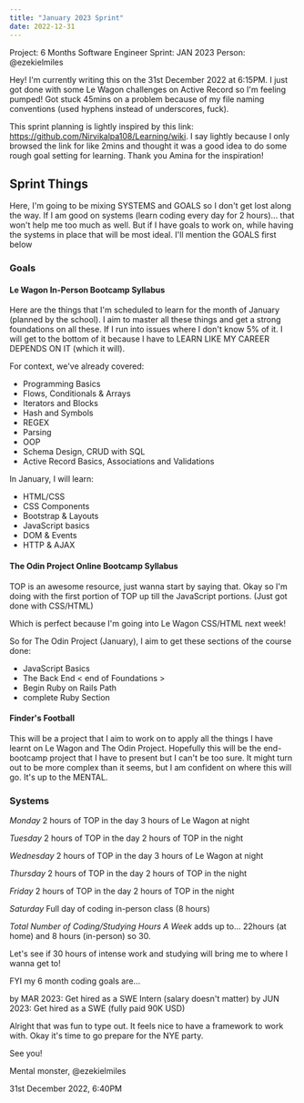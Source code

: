 ```yaml
---
title: "January 2023 Sprint"
date: 2022-12-31
---
```


Project: 6 Months Software Engineer
Sprint: JAN 2023
Person: @ezekielmiles

Hey! I'm currently writing this on the 31st December 2022 at 6:15PM. I just got done with some Le Wagon challenges on Active Record so I'm feeling pumped! Got stuck 45mins on a problem because of my file naming conventions (used hyphens instead of underscores, fuck).

This sprint planning is lightly inspired by this link: https://github.com/Nirvikalpa108/Learning/wiki. I say lightly because I only browsed the link for like 2mins and thought it was a good idea to do some rough goal setting for learning. Thank you Amina for the inspiration!

## Sprint Things

Here, I'm going to be mixing SYSTEMS and GOALS so I don't get lost along the way. If I am good on systems (learn coding every day for 2 hours)... that won't help me too much as well. But if I have goals to work on, while having the systems in place that will be most ideal. I'll mention the GOALS first below

### Goals

#### Le Wagon In-Person Bootcamp Syllabus

Here are the things that I'm scheduled to learn for the month of January (planned by the school). I aim to master all these things and get a strong foundations on all these. If I run into issues where I don't know 5% of it. I will get to the bottom of it because I have to LEARN LIKE MY CAREER DEPENDS ON IT (which it will).

For context, we've already covered:
- Programming Basics
- Flows, Conditionals & Arrays
- Iterators and Blocks
- Hash and Symbols
- REGEX
- Parsing
- OOP
- Schema Design, CRUD with SQL
- Active Record Basics, Associations and Validations

In January, I will learn:
- HTML/CSS
- CSS Components
- Bootstrap & Layouts
- JavaScript basics
- DOM & Events
- HTTP & AJAX

#### The Odin Project Online Bootcamp Syllabus

TOP is an awesome resource, just wanna start by saying that. Okay so I'm doing with the first portion of TOP up till the JavaScript portions. (Just got done with CSS/HTML)

Which is perfect because I'm going into Le Wagon CSS/HTML next week!

So for The Odin Project (January), I aim to get these sections of the course done:

- JavaScript Basics
- The Back End 
< end of Foundations >
- Begin Ruby on Rails Path
- complete Ruby Section

#### Finder's Football

This will be a project that I aim to work on to apply all the things I have learnt on Le Wagon and The Odin Project. Hopefully this will be the end-bootcamp project that I have to present but I can't be too sure. It might turn out to be more complex than it seems, but I am confident on where this will go. It's up to the MENTAL.

### Systems

*Monday*
2 hours of TOP in the day
3 hours of Le Wagon at night 

*Tuesday*
2 hours of TOP in the day
2 hours of TOP in the night

*Wednesday*
2 hours of TOP in the day
3 hours of Le Wagon at night 

*Thursday*
2 hours of TOP in the day
2 hours of TOP in the night

*Friday*
2 hours of TOP in the day
2 hours of TOP in the night

*Saturday*
Full day of coding in-person class (8 hours)

*Total Number of Coding/Studying Hours A Week* adds up to... 22hours (at home) and 8 hours (in-person) so 30.

Let's see if 30 hours of intense work and studying will bring me to where I wanna get to!

FYI my 6 month coding goals are...

by MAR 2023: Get hired as a SWE Intern (salary doesn't matter)
by JUN 2023: Get hired as a SWE (fully paid 90K USD)

Alright that was fun to type out. It feels nice to have a framework to work with. Okay it's time to go prepare for the NYE party. 

See you!

Mental monster,
@ezekielmiles

31st December 2022, 6:40PM
